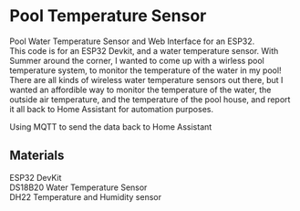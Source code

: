 # Pool Temperature Sensor
Pool Water Temperature Sensor and Web Interface for an ESP32.  
This code is for an ESP32 Devkit, and a water temperature sensor. With Summer around the corner, I wanted to come up with a wirless pool temperature system, to monitor the temperature of the water in my pool!  
There are all kinds of wireless water temperature sensors out there, but I wanted an affordible way to monitor the temperature of the water, the outside air temperature, and the temperature of the pool house, and report it all back to Home Assistant for automation purposes.  

Using MQTT to send the data back to Home Assistant  
  
## Materials
ESP32 DevKit  
DS18B20 Water Temperature Sensor  
DH22 Temperature and Humidity sensor  

